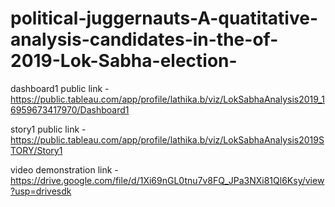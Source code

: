 # political-juggernauts-A-quatitative-analysis-candidates-in-the-of-2019-Lok-Sabha-election-


dashboard1 public link - https://public.tableau.com/app/profile/lathika.b/viz/LokSabhaAnalysis2019_16959673417970/Dashboard1

story1 public link - https://public.tableau.com/app/profile/lathika.b/viz/LokSabhaAnalysis2019STORY/Story1

video demonstration link - https://drive.google.com/file/d/1Xi69nGL0tnu7v8FQ_JPa3NXi81Ql6Ksy/view?usp=drivesdk

